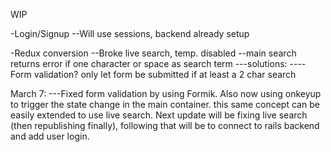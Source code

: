 WIP

-Login/Signup
--Will use sessions, backend already setup


-Redux conversion
--Broke live search, temp. disabled
--main search returns error if one character or space as search term
---solutions: 
----Form validation?  only let form be submitted if at least a 2 char search



March 7:
---Fixed form validation by using Formik.  Also now using onkeyup to trigger the state change in the main container. this same concept can be easily extended to use live search.  Next update will be fixing live search (then republishing finally), following that will be to connect to rails backend and add user login.   